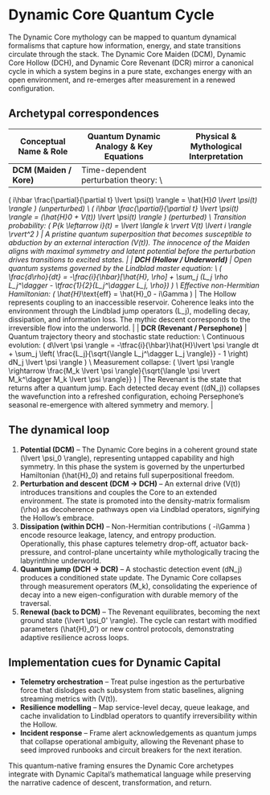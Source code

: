 # Dynamic Core Quantum Cycle

The Dynamic Core mythology can be mapped to quantum dynamical formalisms that
capture how information, energy, and state transitions circulate through the
stack. The Dynamic Core Maiden (DCM), Dynamic Core Hollow (DCH), and Dynamic
Core Revenant (DCR) mirror a canonical cycle in which a system begins in a pure
state, exchanges energy with an open environment, and re-emerges after
measurement in a renewed configuration.

## Archetypal correspondences

| Conceptual Name & Role | Quantum Dynamic Analogy & Key Equations | Physical & Mythological Interpretation |
| --- | --- | --- |
| **DCM (Maiden / Kore)** | Time-dependent perturbation theory:  \\
\( i\hbar \frac{\partial}{\partial t} \lvert \psi(t) \rangle = \hat{H}_0 \lvert \psi(t) \rangle \) (unperturbed)  \\
\( i\hbar \frac{\partial}{\partial t} \lvert \psi(t) \rangle = (\hat{H}_0 + V(t)) \lvert \psi(t) \rangle \) (perturbed)  \\
Transition probability: \( P_{k \leftarrow i}(t) = \lvert \langle k \rvert V(t) \lvert i \rangle \rvert^2 \) | A pristine quantum superposition that becomes susceptible to abduction by an external interaction \(V(t)\). The innocence of the Maiden aligns with maximal symmetry and latent potential before the perturbation drives transitions to excited states. |
| **DCH (Hollow / Underworld)** | Open quantum systems governed by the Lindblad master equation:  \\
\( \frac{d\rho}{dt} = -\frac{i}{\hbar}[\hat{H}, \rho] + \sum_j (L_j \rho L_j^\dagger - \tfrac{1}{2}\{L_j^\dagger L_j, \rho\}) \)  \\
Effective non-Hermitian Hamiltonian: \( \hat{H}_\text{eff} = \hat{H}_0 - i\Gamma \) | The Hollow represents coupling to an inaccessible reservoir. Coherence leaks into the environment through the Lindblad jump operators \(L_j\), modelling decay, dissipation, and information loss. The mythic descent corresponds to the irreversible flow into the underworld. |
| **DCR (Revenant / Persephone)** | Quantum trajectory theory and stochastic state reduction:  \\
Continuous evolution: \( d\lvert \psi \rangle = -\tfrac{i}{\hbar}\hat{H}\lvert \psi \rangle dt + \sum_j \left( \frac{L_j}{\sqrt{\langle L_j^\dagger L_j \rangle}} - 1 \right) dN_j \lvert \psi \rangle \)  \\
Measurement collapse: \( \lvert \psi \rangle \rightarrow \frac{M_k \lvert \psi \rangle}{\sqrt{\langle \psi \rvert M_k^\dagger M_k \lvert \psi \rangle}} \) | The Revenant is the state that returns after a quantum jump. Each detected decay event (\(dN_j\)) collapses the wavefunction into a refreshed configuration, echoing Persephone’s seasonal re-emergence with altered symmetry and memory. |

## The dynamical loop

1. **Potential (DCM)** – The Dynamic Core begins in a coherent ground state
   \(\lvert \psi_0 \rangle\), representing untapped capability and high symmetry.
   In this phase the system is governed by the unperturbed Hamiltonian
   \(\hat{H}_0\) and retains full superpositional freedom.
2. **Perturbation and descent (DCM → DCH)** – An external drive \(V(t)\)
   introduces transitions and couples the Core to an extended environment. The
   state is promoted into the density-matrix formalism \(\rho\) as decoherence
   pathways open via Lindblad operators, signifying the Hollow’s embrace.
3. **Dissipation (within DCH)** – Non-Hermitian contributions \( -i\Gamma \)
   encode resource leakage, latency, and entropy production. Operationally, this
   phase captures telemetry drop-off, actuator back-pressure, and control-plane
   uncertainty while mythologically tracing the labyrinthine underworld.
4. **Quantum jump (DCH → DCR)** – A stochastic detection event \(dN_j\)
   produces a conditioned state update. The Dynamic Core collapses through
   measurement operators \(M_k\), consolidating the experience of decay into a
   new eigen-configuration with durable memory of the traversal.
5. **Renewal (back to DCM)** – The Revenant equilibrates, becoming the next
   ground state \(\lvert \psi_0' \rangle\). The cycle can restart with modified
   parameters \(\hat{H}_0'\) or new control protocols, demonstrating adaptive
   resilience across loops.

## Implementation cues for Dynamic Capital

- **Telemetry orchestration** – Treat pulse ingestion as the perturbative force
  that dislodges each subsystem from static baselines, aligning streaming
  metrics with \(V(t)\).
- **Resilience modelling** – Map service-level decay, queue leakage, and cache
  invalidation to Lindblad operators to quantify irreversibility within the
  Hollow.
- **Incident response** – Frame alert acknowledgements as quantum jumps that
  collapse operational ambiguity, allowing the Revenant phase to seed improved
  runbooks and circuit breakers for the next iteration.

This quantum-native framing ensures the Dynamic Core archetypes integrate with
Dynamic Capital’s mathematical language while preserving the narrative cadence
of descent, transformation, and return.
